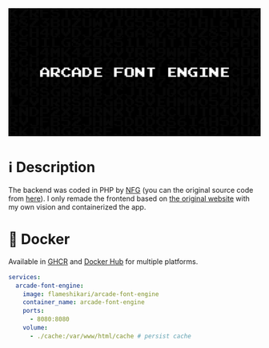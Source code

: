 <img src="./.github/assets/opengraph.png">

# ℹ️ Description

The backend was coded in PHP by <a href="https://nfgworld.com/">NFG</a> (you can the original source code from <a href="https://nfggames.com/system/arcade/builder.php">here</a>). I only remade the frontend based on <a href="https://nfggames.com/games/fontmaker/">the original website</a> with my own vision and containerized the app.


# 🐳 Docker

Available in <a href="https://github.com/flameshikari/arcade-font-engine/pkgs/container/arcade-font-engine">GHCR</a> and <a href="https://hub.docker.com/r/flameshikari/arcade-font-engine">Docker Hub</a> for multiple platforms.

```yaml
services:
  arcade-font-engine:
    image: flameshikari/arcade-font-engine
    container_name: arcade-font-engine
    ports:
      - 8080:8080
    volume:
      - ./cache:/var/www/html/cache # persist cache
```
